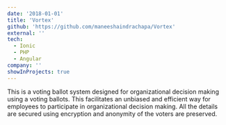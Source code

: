 ```yaml
---
date: '2018-01-01'
title: 'Vortex'
github: 'https://github.com/maneeshaindrachapa/Vortex'
external: ''
tech:
  - Ionic
  - PHP
  - Angular
company: ''
showInProjects: true
---
```


This is a voting ballot system designed for organizational decision making using a voting ballots. This facilitates an unbiased and efficient way for employees to participate in organizational decision making. All the details are secured using encryption and anonymity of the voters are preserved.
